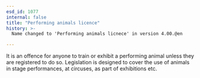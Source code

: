 ```yaml
---
esd_id: 1077
internal: false
title: "Performing animals licence"
history: >-
  Name changed to 'Performing animals licnece' in version 4.00.@en

---
```


It is an offence for anyone to train or exhibit a performing animal unless they are registered to do so. Legislation is designed to cover the use of animals in stage performances, at circuses, as part of exhibitions etc.

